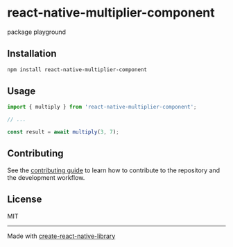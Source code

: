 # react-native-multiplier-component

package playground

## Installation

```sh
npm install react-native-multiplier-component
```

## Usage

```js
import { multiply } from 'react-native-multiplier-component';

// ...

const result = await multiply(3, 7);
```

## Contributing

See the [contributing guide](CONTRIBUTING.md) to learn how to contribute to the repository and the development workflow.

## License

MIT

---

Made with [create-react-native-library](https://github.com/callstack/react-native-builder-bob)
